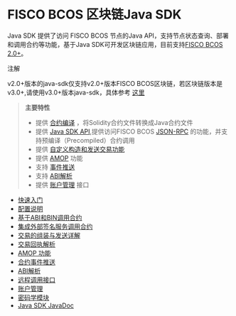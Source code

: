# FISCO BCOS 区块链Java SDK

Java SDK 提供了访问 FISCO BCOS 节点的Java API，支持节点状态查询、部署和调用合约等功能，基于Java SDK可开发区块链应用，目前支持[FISCO BCOS 2.0+](https://fisco-bcos-documentation.readthedocs.io/zh_CN/v3.0.0/docs/change_log/index.html)。

注解

v2.0+版本的java-sdk仅支持v2.0+版本FISCO BCOS区块链，若区块链版本是v3.0+,请使用v3.0+版本java-sdk，具体参考 [这里](https://fisco-bcos-doc.readthedocs.io/zh_CN/latest/docs/develop/sdk/java_sdk/index.html)

> **主要特性**
>
> - 提供 [合约编译](https://fisco-bcos-documentation.readthedocs.io/zh_CN/v3.0.0/docs/sdk/java_sdk/quick_start.html#solidityjava) ，将Solidity合约文件转换成Java合约文件
> - 提供 [Java SDK API](https://fisco-bcos-documentation.readthedocs.io/zh_CN/v3.0.0/docs/sdk/java_sdk/api.html),提供访问FISCO BCOS [JSON-RPC](https://fisco-bcos-documentation.readthedocs.io/zh_CN/v3.0.0/docs/api.html) 的功能，并支持预编译（Precompiled）合约调用
> - 提供 [自定义构造和发送交易功能](https://fisco-bcos-documentation.readthedocs.io/zh_CN/v3.0.0/docs/sdk/java_sdk/assemble_transaction.html)
> - 提供 [AMOP](https://fisco-bcos-documentation.readthedocs.io/zh_CN/v3.0.0/docs/sdk/java_sdk/amop.html) 功能
> - 支持 [事件推送](https://fisco-bcos-documentation.readthedocs.io/zh_CN/v3.0.0/docs/sdk/java_sdk/event_sub.html)
> - 支持 [ABI解析](https://fisco-bcos-documentation.readthedocs.io/zh_CN/v3.0.0/docs/sdk/java_sdk/abi.html)
> - 提供 [账户管理](https://fisco-bcos-documentation.readthedocs.io/zh_CN/v3.0.0/docs/sdk/java_sdk/key_tool.html) 接口

- [快速入门](https://fisco-bcos-documentation.readthedocs.io/zh_CN/v3.0.0/docs/sdk/java_sdk/quick_start.html)
- [配置说明](https://fisco-bcos-documentation.readthedocs.io/zh_CN/v3.0.0/docs/sdk/java_sdk/configuration.html)
- [基于ABI和BIN调用合约](https://fisco-bcos-documentation.readthedocs.io/zh_CN/v3.0.0/docs/sdk/java_sdk/assemble_transaction.html)
- [集成外部签名服务调用合约](https://fisco-bcos-documentation.readthedocs.io/zh_CN/v3.0.0/docs/sdk/java_sdk/remote_sign_assemble_transaction.html)
- [交易的组装与发送详解](https://fisco-bcos-documentation.readthedocs.io/zh_CN/v3.0.0/docs/sdk/java_sdk/make_transaction.html)
- [交易回执解析](https://fisco-bcos-documentation.readthedocs.io/zh_CN/v3.0.0/docs/sdk/java_sdk/transaction_decode.html)
- [AMOP 功能](https://fisco-bcos-documentation.readthedocs.io/zh_CN/v3.0.0/docs/sdk/java_sdk/amop.html)
- [合约事件推送](https://fisco-bcos-documentation.readthedocs.io/zh_CN/v3.0.0/docs/sdk/java_sdk/event_sub.html)
- [ABI解析](https://fisco-bcos-documentation.readthedocs.io/zh_CN/v3.0.0/docs/sdk/java_sdk/abi.html)
- [远程调用接口](https://fisco-bcos-documentation.readthedocs.io/zh_CN/v3.0.0/docs/sdk/java_sdk/api.html)
- [账户管理](https://fisco-bcos-documentation.readthedocs.io/zh_CN/v3.0.0/docs/sdk/java_sdk/key_tool.html)
- [密码学模块](https://fisco-bcos-documentation.readthedocs.io/zh_CN/v3.0.0/docs/sdk/java_sdk/crypto.html)
- [Java SDK JavaDoc](https://fisco-bcos-documentation.readthedocs.io/zh_CN/latest/javadoc/index.html)